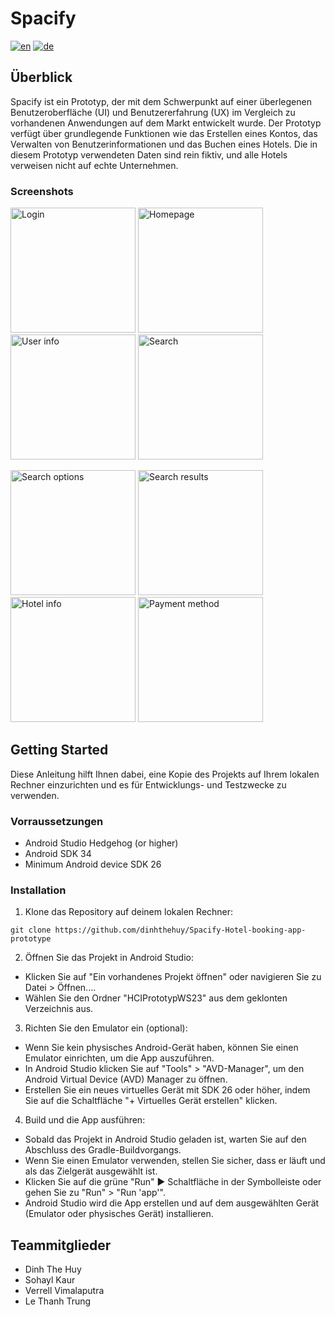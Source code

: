 # Spacify
[![en](https://img.shields.io/badge/lang-en-yellow.svg)](./README.md)
[![de](https://img.shields.io/badge/lang-de-green.svg)](./README.de.md)

## Überblick

Spacify ist ein Prototyp, der mit dem Schwerpunkt auf einer überlegenen Benutzeroberfläche (UI) und Benutzererfahrung (UX) im Vergleich zu vorhandenen Anwendungen auf dem Markt entwickelt wurde. Der Prototyp verfügt über grundlegende Funktionen wie das Erstellen eines Kontos, das Verwalten von Benutzerinformationen und das Buchen eines Hotels. Die in diesem Prototyp verwendeten Daten sind rein fiktiv, und alle Hotels verweisen nicht auf echte Unternehmen. 

### Screenshots
<img src="./screenshots/log_in_page.png" alt="Login" width="200"/> <img src="./screenshots/homepage.png" alt="Homepage" width="200"/> <img src="./screenshots/user_info_page.png" alt="User info" width="200"/> <img src="./screenshots/search_page.png" alt="Search" width="200"/> 

<img src="./screenshots/search_options_page.png" alt="Search options" width="200"/> <img src="./screenshots/search_results_page.png" alt="Search results" width="200"/> <img src="./screenshots/hotel_info_page.png" alt="Hotel info" width="200"/> <img src="./screenshots/payment_method_page.png" alt="Payment method" width="200"/> 


## Getting Started
Diese Anleitung hilft Ihnen dabei, eine Kopie des Projekts auf Ihrem lokalen Rechner einzurichten und es für Entwicklungs- und Testzwecke zu verwenden.


### Vorraussetzungen
* Android Studio Hedgehog (or higher)
* Android SDK 34 
* Minimum Android device SDK 26


### Installation
1. Klone das Repository auf deinem lokalen Rechner:
```
git clone https://github.com/dinhthehuy/Spacify-Hotel-booking-app-prototype
```
2. Öffnen Sie das Projekt in Android Studio:
* Klicken Sie auf "Ein vorhandenes Projekt öffnen" oder navigieren Sie zu Datei > Öffnen....
* Wählen Sie den Ordner "HCIPrototypWS23" aus dem geklonten Verzeichnis aus.

3. Richten Sie den Emulator ein (optional):
* Wenn Sie kein physisches Android-Gerät haben, können Sie einen Emulator einrichten, um die App auszuführen.
* In Android Studio klicken Sie auf "Tools" > "AVD-Manager", um den Android Virtual Device (AVD) Manager zu öffnen.
* Erstellen Sie ein neues virtuelles Gerät mit SDK 26 oder höher, indem Sie auf die Schaltfläche "+ Virtuelles Gerät erstellen" klicken.

4. Build und die App ausführen:
* Sobald das Projekt in Android Studio geladen ist, warten Sie auf den Abschluss des Gradle-Buildvorgangs.
* Wenn Sie einen Emulator verwenden, stellen Sie sicher, dass er läuft und als das Zielgerät ausgewählt ist.
* Klicken Sie auf die grüne "Run" ▶️ Schaltfläche in der Symbolleiste oder gehen Sie zu "Run" > "Run 'app'".
* Android Studio wird die App erstellen und auf dem ausgewählten Gerät (Emulator oder physisches Gerät) installieren.


## Teammitglieder
* Dinh The Huy
* Sohayl Kaur
* Verrell Vimalaputra
* Le Thanh Trung

